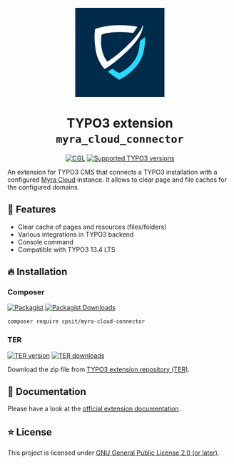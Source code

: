 <div align="center">

![Extension icon](Resources/Public/Icons/Extension.svg)

# TYPO3 extension `myra_cloud_connector`

[![CGL](https://img.shields.io/github/actions/workflow/status/CPS-IT/myra-cloud-connector/cgl.yaml?label=CGL&logo=github)](https://github.com/CPS-IT/myra-cloud-connector/actions/workflows/ci.yaml)
[![Supported TYPO3 versions](https://typo3-badges.dev/badge/myra_cloud_connector/typo3/shields.svg)](https://extensions.typo3.org/extension/myra_cloud_connector)

</div>

An extension for TYPO3 CMS that connects a TYPO3 installation with a configured
[Myra Cloud](https://www.myrasecurity.com/en/) instance. It allows to clear page
and file caches for the configured domains.

## 🚀 Features

* Clear cache of pages and resources (files/folders)
* Various integrations in TYPO3 backend
* Console command
* Compatible with TYPO3 13.4 LTS

## 🔥 Installation

### Composer

[![Packagist](https://img.shields.io/packagist/v/cpsit/myra-cloud-connector?label=version&logo=packagist)](https://packagist.org/packages/cpsit/myra-cloud-connector)
[![Packagist Downloads](https://img.shields.io/packagist/dt/cpsit/myra-cloud-connector?color=brightgreen)](https://packagist.org/packages/cpsit/myra-cloud-connector)

```bash
composer require cpsit/myra-cloud-connector
```

### TER

[![TER version](https://typo3-badges.dev/badge/myra_cloud_connector/version/shields.svg)](https://extensions.typo3.org/extension/myra_cloud_connector)
[![TER downloads](https://typo3-badges.dev/badge/myra_cloud_connector/downloads/shields.svg)](https://extensions.typo3.org/extension/myra_cloud_connector)

Download the zip file from
[TYPO3 extension repository (TER)](https://extensions.typo3.org/extension/myra_cloud_connector).

## 📙 Documentation

Please have a look at the
[official extension documentation](https://docs.typo3.org/p/cpsit/myra-cloud-connector/main/en-us/).

## ⭐ License

This project is licensed under [GNU General Public License 2.0 (or later)](LICENSE.md).
